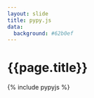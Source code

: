 ```yaml
---
layout: slide
title: pypy.js
data:
  background: #62b0ef
---
```

# {{page.title}}

{% include pypyjs %}
